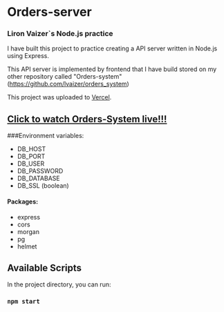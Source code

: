 # Orders-server
### Liron Vaizer`s Node.js practice

I have built this project to practice creating a API server written in Node.js using Express.

This API server is implemented by frontend that I have build stored on my other repository called "Orders-system" (https://github.com/lvaizer/orders_system)

This project was uploaded to [Vercel](https://www.vercel.com/).
## [Click to watch Orders-System live!!!](https://orders-system-eta.vercel.app/)

###Environment variables:
- DB_HOST
- DB_PORT
- DB_USER
- DB_PASSWORD
- DB_DATABASE
- DB_SSL (boolean)

#### Packages:
* express
* cors
* morgan
* pg
* helmet


## Available Scripts

In the project directory, you can run:

### `npm start`
